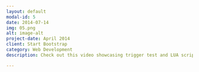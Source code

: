 ```yaml
---
layout: default
modal-id: 5
date: 2014-07-14
img: 05.png
alt: image-alt
project-date: April 2014
client: Start Bootstrap
category: Web Development
description: Check out this video showcasing trigger test and LUA scripting capabilities. <a href="https://www.youtube.com/watch?v=Td7DEDrwxJ4">Youtube<sup><i class="fa fa-external-link"></i></sup></a>

---
```

 